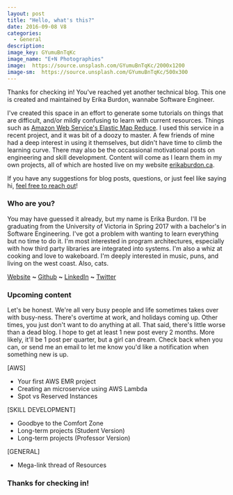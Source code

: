 ```yaml
---
layout: post
title: "Hello, what's this?"
date: 2016-09-08 V8
categories:
  - General
description:
image_key: GYumuBnTqKc
image_name: "E+N Photographies"
image:  https://source.unsplash.com/GYumuBnTqKc/2000x1200
image-sm:  https://source.unsplash.com/GYumuBnTqKc/500x300
---
```

Thanks for checking in! You've reached yet another technical blog. This one is created and maintained by Erika Burdon, wannabe Software Engineer.

I've created this space in an effort to generate some tutorials on things that are difficult, and/or mildly confusing to learn with current resources. Things such as [Amazon Web Service's Elastic Map Reduce](https://aws.amazon.com/emr/). I used this service in a recent project, and it was bit of a doozy to master. A few friends of mine had a deep interest in using it themselves, but didn't have time to climb the learning curve. There may also be the occassional motivational posts on engineering and skill development. Content will come as I learn them in my own projects, all of which are hosted live on my website [erikaburdon.ca](http://erikaburdon.ca).

If you have any suggestions for blog posts, questions, or just feel like saying hi, <a href="mailto:erikaeburdon@gmail.com">feel free to reach out</a>!


### Who are you?

You may have guessed it already, but my name is Erika Burdon. I'll be graduating from the University of Victoria in Spring 2017 with a bachelor's in Software Engineering. I've got a problem with wanting to learn everything but no time to do it. I'm most interested in program architectures, especially with how third party libraries are integrated into systems.  I'm also a whiz at cooking and love to wakeboard. I'm deeply interested in music, puns, and living on the west coast. Also, cats.

[Website](http://erikaburdon.ca) <strong>~</strong> [Github](https://github.com/eburdon) <strong>~</strong> [LinkedIn](https://www.linkedin.com/in/eburdon) <strong>~</strong>  [Twitter](https://twitter.com/OneEaredMusic)


### Upcoming content

Let's be honest. We're all very busy people and life sometimes takes over with busy-ness. There's overtime at work, and holidays coming up. Other times, you just don't want to do anything at all. That said, there's little worse than a dead blog. I hope to get at least 1 new post every 2 months. More likely, it'll be 1 post per quarter, but a girl can dream. Check back when you can, or send me an email to let me know you'd like a notification when something new is up.

[AWS] <br/>
 * Your first AWS EMR project <br/>
 * Creating an microservice using AWS Lambda <br/>
 * Spot vs Reserved Instances <br/>

[SKILL DEVELOPMENT] <br/>
* Goodbye to the Comfort Zone <br/>
* Long-term projects (Student Version) <br/>
* Long-term projects (Professor Version) <br/>

[GENERAL] <br/>
* Mega-link thread of Resources <br/>

### Thanks for checking in!
